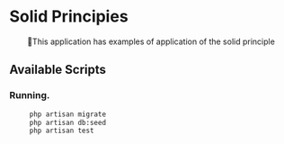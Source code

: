 # Solid Principies

<p align="center">🚀This application has examples of application of the solid principle</p>


## Available Scripts

### Running.

```bash
     php artisan migrate
     php artisan db:seed
     php artisan test
```